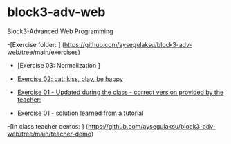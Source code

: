 # block3-adv-web
Block3-Advanced Web Programming

-[Exercise folder: ] (https://github.com/aysegulaksu/block3-adv-web/tree/main/exercises)
- [Exercise 03: Normalization
]


- [Exercise 02: cat: kiss, play, be happy](https://github.com/aysegulaksu/block3-adv-web/blob/main/exercises/exercise02-v2-object.php)

- [Exercise 01 - Updated during the class - correct version provided by the teacher: ](https://github.com/aysegulaksu/block3-adv-web/blob/main/exercises/exercise01-updated.php)

- [Exercise 01 - solution learned from a tutorial ](https://github.com/aysegulaksu/block3-adv-web/blob/main/exercises/exercise01.php)

-[In class teacher demos: ] (https://github.com/aysegulaksu/block3-adv-web/tree/main/teacher-demo)